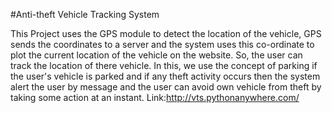 #Anti-theft Vehicle Tracking System 

This Project uses the GPS module to detect the location of the vehicle, GPS sends the coordinates to a server
and the system uses this co-ordinate to plot the current location of the vehicle on the website. So, the user 
can track the location of there vehicle. In this, we use the concept of parking if the user's vehicle is parked
and if any theft activity occurs then the system alert the user by message and the user can avoid own vehicle 
from theft by taking some action at an instant.
Link:http://vts.pythonanywhere.com/
